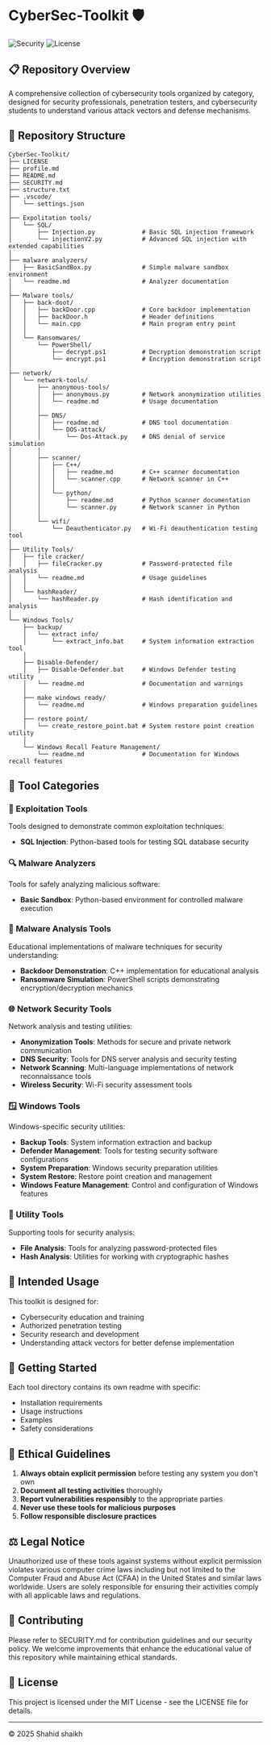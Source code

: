 # CyberSec-Toolkit 🛡️

![Security](https://img.shields.io/badge/Security-Testing-red)
![License](https://img.shields.io/badge/License-MIT-blue)


## 📋 Repository Overview

A comprehensive collection of cybersecurity tools organized by category, designed for security professionals, penetration testers, and cybersecurity students to understand various attack vectors and defense mechanisms.

## 📂 Repository Structure




```
CyberSec-Toolkit/
├── LICENSE
├── profile.md
├── README.md
├── SECURITY.md
├── structure.txt
├── .vscode/
│   └── settings.json
│
├── Expolitation tools/
│   └── SQL/
│       ├── Injection.py             # Basic SQL injection framework
│       └── injectionV2.py           # Advanced SQL injection with extended capabilities
│
├── malware analyzers/
│   ├── BasicSandBox.py              # Simple malware sandbox environment
│   └── readme.md                    # Analyzer documentation
│
├── Malware tools/
│   ├── back-doot/
│   │   ├── backDoor.cpp             # Core backdoor implementation
│   │   ├── backDoor.h               # Header definitions
│   │   └── main.cpp                 # Main program entry point
│   │
│   └── Ransomwares/
│       └── PowerShell/
│           ├── decrypt.ps1          # Decryption demonstration script
│           └── encrypt.ps1          # Encryption demonstration script
│
├── network/
│   └── network-tools/
│       ├── anonymous-tools/
│       │   ├── anonymous.py         # Network anonymization utilities
│       │   └── readme.md            # Usage documentation
│       │
│       ├── DNS/
│       │   ├── readme.md            # DNS tool documentation
│       │   └── DOS-attack/
│       │       └── Dos-Attack.py    # DNS denial of service simulation
│       │
│       ├── scanner/
│       │   ├── C++/
│       │   │   ├── readme.md        # C++ scanner documentation
│       │   │   └── scanner.cpp      # Network scanner in C++
│       │   │
│       │   └── python/
│       │       ├── readme.md        # Python scanner documentation
│       │       └── scanner.py       # Network scanner in Python
│       │
│       └── wifi/
│           └── Deauthenticator.py   # Wi-Fi deauthentication testing tool
│
├── Utility Tools/
│   ├── file cracker/
│   │   ├── fileCracker.py           # Password-protected file analysis
│   │   └── readme.md                # Usage guidelines
│   │
│   └── hashReader/
│       └── hashReader.py            # Hash identification and analysis
│
└── Windows Tools/
    ├── backup/
    │   └── extract info/
    │       └── extract_info.bat     # System information extraction tool
    │
    ├── Disable-Defender/
    │   ├── Disable-Defender.bat     # Windows Defender testing utility
    │   └── readme.md                # Documentation and warnings
    │
    ├── make windows ready/
    │   └── readme.md                # Windows preparation guidelines
    │
    ├── restore point/
    │   └── create_restore_point.bat # System restore point creation utility
    │
    └── Windows Recall Feature Management/
        └── readme.md                # Documentation for Windows recall features
```

## 🧰 Tool Categories

### 💉 Exploitation Tools
Tools designed to demonstrate common exploitation techniques:
- **SQL Injection**: Python-based tools for testing SQL database security

### 🔍 Malware Analyzers
Tools for safely analyzing malicious software:
- **Basic Sandbox**: Python-based environment for controlled malware execution

### 🦠 Malware Analysis Tools
Educational implementations of malware techniques for security understanding:
- **Backdoor Demonstration**: C++ implementation for educational analysis
- **Ransomware Simulation**: PowerShell scripts demonstrating encryption/decryption mechanics

### 🌐 Network Security Tools
Network analysis and testing utilities:
- **Anonymization Tools**: Methods for secure and private network communication
- **DNS Security**: Tools for DNS server analysis and security testing
- **Network Scanning**: Multi-language implementations of network reconnaissance tools
- **Wireless Security**: Wi-Fi security assessment tools

### 🪟 Windows Tools
Windows-specific security utilities:
- **Backup Tools**: System information extraction and backup
- **Defender Management**: Tools for testing security software configurations
- **System Preparation**: Windows security preparation utilities
- **System Restore**: Restore point creation and management
- **Windows Feature Management**: Control and configuration of Windows features

### 🔧 Utility Tools
Supporting tools for security analysis:
- **File Analysis**: Tools for analyzing password-protected files
- **Hash Analysis**: Utilities for working with cryptographic hashes

## 🚀 Intended Usage

This toolkit is designed for:
- Cybersecurity education and training
- Authorized penetration testing
- Security research and development
- Understanding attack vectors for better defense implementation

## 🏁 Getting Started

Each tool directory contains its own readme with specific:
- Installation requirements
- Usage instructions
- Examples
- Safety considerations

## 🔰 Ethical Guidelines

1. **Always obtain explicit permission** before testing any system you don't own
2. **Document all testing activities** thoroughly
3. **Report vulnerabilities responsibly** to the appropriate parties
4. **Never use these tools for malicious purposes**
5. **Follow responsible disclosure practices**

## ⚖️ Legal Notice

Unauthorized use of these tools against systems without explicit permission violates various computer crime laws including but not limited to the Computer Fraud and Abuse Act (CFAA) in the United States and similar laws worldwide. Users are solely responsible for ensuring their activities comply with all applicable laws and regulations.

## 👥 Contributing

Please refer to SECURITY.md for contribution guidelines and our security policy. We welcome improvements that enhance the educational value of this repository while maintaining ethical standards.

## 📜 License

This project is licensed under the MIT License - see the LICENSE file for details.

---

© 2025 Shahid shaikh
